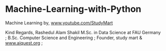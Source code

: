 # Machine-Learning-with-Python
Machine Learning by, www.youtube.com/StudyMart

Kind Regards, <be>
Rashedul Alam Shakil  <be>
M.Sc. in Data Science at FAU Germany ; <be>
B.Sc. Computer Science and Engineering ;  <be>
Founder, study mart & www.aiquest.org ; 
